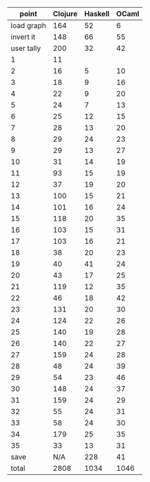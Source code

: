 point      | Clojure | Haskell | OCaml |
-----------|---------|---------|-------|
load graph | 164 |  52 |   6
invert it  | 148 |  66 |  55
user tally | 200 |  32 |  42
 1  |  11  |     |	
 2  |  16  |  5  |	10
 3  |  18  |  9  |	16
 4  |  22  |  9  |	20
 5  |  24  |  7  |	13
 6  |  25  | 12  |	15
 7  |  28  | 13  |	20
 8  |  29  | 24  |	23
 9  |  29  | 13  |	27
10  |  31  | 14  |	19
11  |  93  | 15  |	19
12  |  37  | 19  |	20
13  | 100  | 15  |	21
14  | 101  | 16  |	24
15  | 118  | 20  |	35
16  | 103  | 15  |	31
17  | 103  | 16  |	21
18  |  38  | 20  |	23
19  |  40  | 41  |	24
20  |  43  | 17  |	25
21  | 119  | 12  |	35
22  |  46  | 18  |	42
23  | 131  | 20  |	30
24  | 124  | 22  |	26
25  | 140  | 19  |	28
26  | 140  | 22  |	27
27  | 159  | 24  |	28
28  |  48  | 24  |	39
29  |  54  | 23  |	46
30  | 148  | 24  |	37
31  | 159  | 24  |	29
32  |  55  | 24  |	31
33  |  58  | 24  |	30
34  | 179  | 25  |	35
35  |  33  | 13  |	31
save | N/A | 228 |	41
total | 2808 | 1034 | 1046
